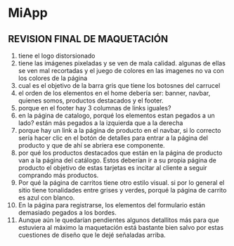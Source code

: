 # MiApp

## REVISION FINAL DE MAQUETACIÓN

1. tiene el logo distorsionado
2. tiene las imágenes pixeladas y se ven de mala calidad. algunas de ellas se ven mal recortadas y el juego de colores en las imagenes no va con los colores de la página
3. cual es el objetivo de la barra gris que tiene los botosnes del carrucel
4. el orden de los elementos en el home debería ser: banner, navbar, quienes somos, productos destacados y el footer.
5. porque en el footer hay 3 columnas de links iguales?
6. en la página de catalogo, porqué los elementos estan pegados a un lado? están más pegados a la izquierda que a la derecha
7. porque hay un link a la página de producto en el navbar, si lo correcto sería hacer clic en el botón de detalles para entrar a la página del producto y que de ahí se abriera ese componente.
8. por qué los productos destacados que están en la página de producto van a la página del catálogo. Estos deberían ir a su propia página de producto el objetivo  de estas tarjetas es incitar al cliente a seguir comprando más productos.
9. Por qué la página de carritos tiene otro estilo visual. si por lo general el sitio tiene tonalidades entre grises y verdes, porqué la página de carrito es azul con blanco.
10. En la página para registrarse, los elementos del formulario están demasiado pegados a los bordes.
11. Aunque aún le quedarían pendientes algunos detallitos más para que estuviera al máximo la maquetación está bastante bien salvo por estas cuestiones de diseño que le dejé señaladas arriba.
